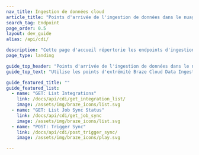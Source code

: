 ```yaml
---
nav_title: Ingestion de données cloud
article_title: "Points d'arrivée de l'ingestion de données dans le nuage"
search_tag: Endpoint
page_order: 0.5
layout: dev_guide
alias: /api/cdi/

description: "Cette page d'accueil répertorie les endpoints d'ingestion de données cloud dans Braze."
page_type: landing

guide_top_header: "Points d'arrivée de l'ingestion de données dans le nuage"
guide_top_text: "Utilise les points d'extrémité Braze Cloud Data Ingestion pour gérer les intégrations et les synchronisations de ton entrepôt de données."

guide_featured_title: ""
guide_featured_list:
  - name: "GET: List Integrations"
    link: /docs/api/cdi/get_integration_list/
    image: /assets/img/braze_icons/list.svg
  - name: "GET: List Job Sync Status"
    link: /docs/api/cdi/get_job_sync
    image: /assets/img/braze_icons/list.svg
  - name: "POST: Trigger Sync"
    link: /docs/api/cdi/post_trigger_sync/
    image: /assets/img/braze_icons/play.svg

---
```



